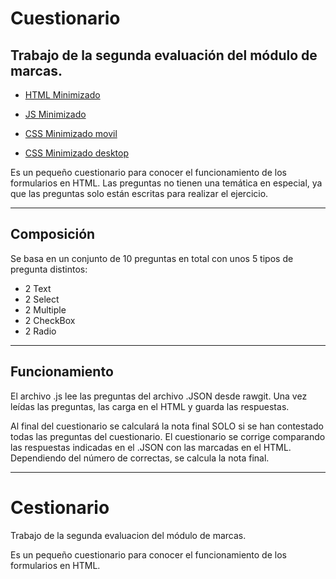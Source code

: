 # Cuestionario
## Trabajo de la segunda evaluación del módulo de marcas.

+ [HTML Minimizado](https://github.com/Pauuu/Cuestionarioo/blob/Minimificaciones/formulario.html) 

+ [JS Minimizado](https://github.com/Pauuu/Cuestionarioo/blob/Minimificaciones/js/js.js)

+ [CSS Minimizado movil](https://github.com/Pauuu/Cuestionarioo/blob/Minimificaciones/css/m.css)

+ [CSS Minimizado desktop](https://github.com/Pauuu/Cuestionarioo/blob/Minimificaciones/css/d.css)



Es un pequeño cuestionario para conocer el funcionamiento de los formularios en HTML. Las preguntas no tienen una temática en especial, ya que las preguntas solo están escritas para realizar el ejercicio.

---
## Composición

Se basa en un conjunto de 10 preguntas en total con unos 5 tipos de pregunta distintos:
+ 2 Text
+ 2 Select
+ 2 Multiple
+ 2 CheckBox
+ 2 Radio

---
## Funcionamiento
El archivo .js lee las preguntas del archivo .JSON desde rawgit.
Una vez leídas las preguntas, las carga en el HTML y guarda las respuestas.

Al final del cuestionario se calculará la nota final SOLO si se han contestado todas las preguntas del cuestionario.
El cuestionario se corrige comparando las respuestas indicadas en el .JSON con las marcadas en el HTML.
Dependiendo del número de correctas, se calcula la nota final.

---
# Cestionario

Trabajo de la segunda evaluacion del módulo de marcas.

Es un pequeño cuestionario para conocer el funcionamiento de los formularios en HTML.


